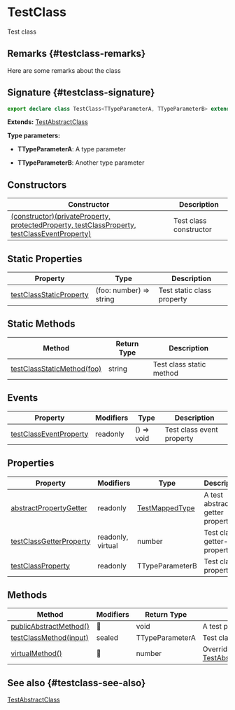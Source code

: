 # TestClass

Test class

## Remarks {#testclass-remarks}

Here are some remarks about the class

## Signature {#testclass-signature}

```typescript
export declare class TestClass<TTypeParameterA, TTypeParameterB> extends TestAbstractClass 
```
<b>Extends:</b> [TestAbstractClass](docs/simple-suite-test/testabstractclass-class)


<b>Type parameters:</b> 

* <b>TTypeParameterA</b>: A type parameter


* <b>TTypeParameterB</b>: Another type parameter


## Constructors

|  Constructor | Description |
|  --- | --- |
|  [(constructor)(privateProperty, protectedProperty, testClassProperty, testClassEventProperty)](docs/simple-suite-test/testclass-_constructor_-constructor) | Test class constructor |

## Static Properties

|  Property | Type | Description |
|  --- | --- | --- |
|  [testClassStaticProperty](docs/simple-suite-test/testclass-testclassstaticproperty-property) | (foo: number) =&gt; string | Test static class property |

## Static Methods

|  Method | Return Type | Description |
|  --- | --- | --- |
|  [testClassStaticMethod(foo)](docs/simple-suite-test/testclass-testclassstaticmethod-method) | string | Test class static method |

## Events

|  Property | Modifiers | Type | Description |
|  --- | --- | --- | --- |
|  [testClassEventProperty](docs/simple-suite-test/testclass-testclasseventproperty-property) | readonly | () =&gt; void | Test class event property |

## Properties

|  Property | Modifiers | Type | Description |
|  --- | --- | --- | --- |
|  [abstractPropertyGetter](docs/simple-suite-test/testclass-abstractpropertygetter-property) | readonly | [TestMappedType](docs/simple-suite-test/testmappedtype-typealias) | A test abstract getter property. |
|  [testClassGetterProperty](docs/simple-suite-test/testclass-testclassgetterproperty-property) | readonly, virtual | number | Test class getter-only property |
|  [testClassProperty](docs/simple-suite-test/testclass-testclassproperty-property) | readonly | TTypeParameterB | Test class property |

## Methods

|  Method | Modifiers | Return Type | Description |
|  --- | --- | --- | --- |
|  [publicAbstractMethod()](docs/simple-suite-test/testclass-publicabstractmethod-method) | 📝 | void | A test public abstract method. |
|  [testClassMethod(input)](docs/simple-suite-test/testclass-testclassmethod-method) | sealed | TTypeParameterA | Test class method |
|  [virtualMethod()](docs/simple-suite-test/testclass-virtualmethod-method) | 📝 | number | Overrides [TestAbstractClass.virtualMethod()](docs/simple-suite-test/testabstractclass-virtualmethod-method)<!-- -->. |

## See also {#testclass-see-also}

[TestAbstractClass](docs/simple-suite-test/testabstractclass-class)
